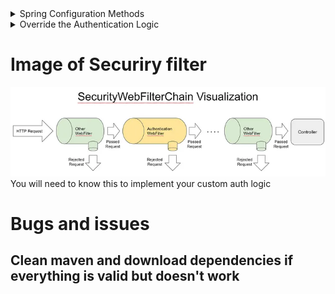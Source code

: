 <details>
<summary>Spring Configuration Methods</summary>

**1. Configuration via Java Beans**
- Define configuration using Java classes annotated with `@Configuration` and `@Bean`.
- Allows you to create and configure beans programmatically within your application context.

**2. Configuration via Properties Files**
- Specify configuration settings in external properties files (e.g., `application.properties` or `application.yml`).
- Define application-specific settings that can be injected into Spring beans.

**3. Profile-Based Configuration**
- Use profiles to provide different configurations for different environments.
- Define beans or configuration settings specific to a profile using annotations like `@Profile` or profile-specific property files (e.g., `application-dev.properties`).

**4. Configuration through Environment Variables**
- Configure Spring applications using environment variables.
- Environment variables can override properties defined in `application.properties` or `application.yml`.

**5. Conditional Configuration**
- Use annotations like `@ConditionalOnProperty`, `@ConditionalOnClass`, or `@ConditionalOnBean` to conditionally include or exclude configuration based on certain conditions.

**6. Dynamic Configuration**
- Use the `ConfigurableApplicationContext` interface to register and unregister beans dynamically.
- Useful for changing configuration at runtime.

**7. Multiple Configuration Sources**
- Combine multiple configuration sources, such as properties files and Java-based configuration.
- Spring will merge these configurations based on their precedence.

**8. Configuration via Spring Boot Starter Dependencies**
- Use starter dependencies that come with predefined configurations and settings.
- Simplifies the setup of common scenarios and reduces the need for manual configuration.

</details>

<details>
<summary>Override the Authentication Logic</summary>

### Overview of Security in Spring Security

Spring Security provides a comprehensive security framework for Java applications. It offers various features such as authentication, authorization, and protection against common security vulnerabilities. Here’s a brief overview of how security works in Spring Security:

1. **Security Filter Chain**:
    - Spring Security uses a chain of filters to handle security concerns. These filters process incoming requests and responses to enforce security rules such as authentication and authorization.

2. **Authentication Process**:
    - When a request comes in, Spring Security uses an `AuthenticationManager` to authenticate the user. This involves validating user credentials against a data source (like a database).

3. **Authorization Process**:
    - After successful authentication, Spring Security checks whether the user has the required permissions to access a particular resource. This involves comparing the user's roles or authorities against the required permissions.

4. **Security Context**:
    - Once authenticated, Spring Security creates a `SecurityContext` which holds the details of the authenticated user. This context is used throughout the request to enforce security policies.

5. **Custom Authentication Logic**:
    - You can override default authentication mechanisms by implementing custom filters, converters, and services to suit your application’s needs.

### Custom Authentication Flow

1. **Client sends credentials to the server.**

2. **Custom Authentication Converter**:
    - Extracts credentials from the request.
    - Converts credentials into an `Authentication` object.

3. **Custom Authentication Filter**:
    - Processes the `Authentication` object using the `AuthenticationManager`.

4. **Authentication Manager**:
    - Validates credentials against the H2 in-memory database.

5. **H2 Database**:
    - Stores test users and handles user authentication.

6. **User Details Service**:
    - Loads user details from the database.

7. **Security Context**:
    - Created for the authenticated user.

8. **Tokens** (if used):
    - Generated and sent back to the client.

9. **Subsequent Requests**:
    - Authenticated using tokens.
    - Access control is enforced.

</details>


# Image of Securiry filter
<img src="./asset/securityWebFilterChain.png">
You will need to know this to implement your custom auth logic

# Bugs and issues
## Clean maven and download dependencies if everything is valid but doesn't work
